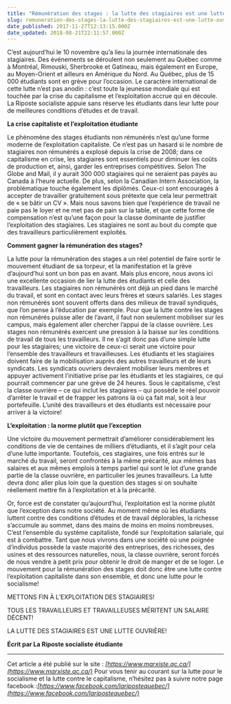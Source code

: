 ```yaml
---
title: "Rémunération des stages : la lutte des stagiaires est une lutte ouvrière!"
slug: remuneration-des-stages-la-lutte-des-stagiaires-est-une-lutte-ouvriere
date_published: 2017-11-27T12:13:15.000Z
date_updated: 2018-08-21T22:11:57.000Z
---
```


C’est aujourd’hui le 10 novembre qu’a lieu la journée internationale des stagiaires. Des événements se déroulent non seulement au Québec comme à Montréal, Rimouski, Sherbrooke et Gatineau, mais également en Europe, au Moyen-Orient et ailleurs en Amérique du Nord. Au Québec, plus de 15 000 étudiants sont en grève pour l’occasion. Le caractère international de cette lutte n’est pas anodin : c’est toute la jeunesse mondiale qui est touchée par la crise du capitalisme et l’exploitation accrue qui en découle. La Riposte socialiste appuie sans réserve les étudiants dans leur lutte pour de meilleures conditions d’études et de travail.

**La crise capitaliste et l’exploitation étudiante**

Le phénomène des stages étudiants non rémunérés n’est qu’une forme moderne de l’exploitation capitaliste. Ce n’est pas un hasard si le nombre de stagiaires non rémunérés a explosé depuis la crise de 2008; dans ce capitalisme en crise, les stagiaires sont essentiels pour diminuer les coûts de production et, ainsi, garder les entreprises compétitives. Selon The Globe and Mail, il y aurait 300 000 stagiaires qui ne seraient pas payés au Canada à l’heure actuelle. De plus, selon la Canadian Intern Association, la problématique touche également les diplômés. Ceux-ci sont encouragés à accepter de travailler gratuitement sous prétexte que cela leur permettrait de « se bâtir un CV ». Mais nous savons bien que l’expérience de travail ne paie pas le loyer et ne met pas de pain sur la table, et que cette forme de compensation n’est qu’une façon pour la classe dominante de justifier l’exploitation des stagiaires. Les stagiaires ne sont au bout du compte que des travailleurs particulièrement exploités.

**Comment gagner la rémunération des stages?**

La lutte pour la rémunération des stages a un réel potentiel de faire sortir le mouvement étudiant de sa torpeur, et la manifestation et la grève d’aujourd’hui sont un bon pas en avant. Mais plus encore, nous avons ici une excellente occasion de lier la lutte des étudiants et celle des travailleurs. Les stagiaires non rémunérés ont déjà un pied dans le marché du travail, et sont en contact avec leurs frères et sœurs salariés. Les stages non rémunérés sont souvent offerts dans des milieux de travail syndiqués, que l’on pense à l’éducation par exemple. Pour que la lutte contre les stages non rémunérés puisse aller de l’avant, il faut non seulement mobiliser sur les campus, mais également aller chercher l’appui de la classe ouvrière. Les stages non rémunérés exercent une pression à la baisse sur les conditions de travail de tous les travailleurs. Il ne s’agit donc pas d’une simple lutte pour les stagiaires; une victoire de ceux-ci serait une victoire pour l’ensemble des travailleurs et travailleuses. Les étudiants et les stagiaires doivent faire de la mobilisation auprès des autres travailleurs et de leurs syndicats. Les syndicats ouvriers devraient mobiliser leurs membres et appuyer activement l’initiative prise par les étudiants et les stagiaires, ce qui pourrait commencer par une grève de 24 heures. Sous le capitalisme, c’est la classe ouvrière – ce qui inclut les stagiaires – qui possède le réel pouvoir d’arrêter le travail et de frapper les patrons là où ça fait mal, soit à leur portefeuille. L’unité des travailleurs et des étudiants est nécessaire pour arriver à la victoire!

**L’exploitation : la norme plutôt que l’exception**

Une victoire du mouvement permettrait d’améliorer considérablement les conditions de vie de centaines de milliers d’étudiants, et il s’agit pour cela d’une lutte importante. Toutefois, ces stagiaires, une fois entrés sur le marché du travail, seront confrontés à la même précarité, aux mêmes bas salaires et aux mêmes emplois à temps partiel qui sont le lot d’une grande partie de la classe ouvrière, en particulier les jeunes travailleurs. La lutte devra donc aller plus loin que la question des stages si on souhaite réellement mettre fin à l’exploitation et à la précarité.

Or, force est de constater qu’aujourd’hui, l’exploitation est la norme plutôt que l’exception dans notre société. Au moment même où les étudiants luttent contre des conditions d’études et de travail déplorables, la richesse s’accumule au sommet, dans des mains de moins en moins nombreuses. C’est l’ensemble du système capitaliste, fondé sur l’exploitation salariale, qui est à combattre. Tant que nous vivrons dans une société où une poignée d’individus possède la vaste majorité des entreprises, des richesses, des usines et des ressources naturelles, nous, la classe ouvrière, seront forcés de nous vendre à petit prix pour obtenir le droit de manger et de se loger. Le mouvement pour la rémunération des stages doit donc être une lutte contre l’exploitation capitaliste dans son ensemble, et donc une lutte pour le socialisme!

METTONS FIN À L’EXPLOITATION DES STAGIAIRES!

TOUS LES TRAVAILLEURS ET TRAVAILLEUSES MÉRITENT UN SALAIRE DÉCENT!

LA LUTTE DES STAGIAIRES EST UNE LUTTE OUVRIÈRE!

**Écrit par La Riposte socialiste étudiante**

---

Cet article a été publié sur le site : *[https://www.marxiste.qc.ca/](https://www.marxiste.qc.ca/)* Pour vous tenir au courant sur la lutte pour le socialisme et la lutte contre le capitalisme, n’hésitez pas à suivre notre page facebook :*[https://www.facebook.com/laripostequebec/](https://www.facebook.com/laripostequebec/)*

